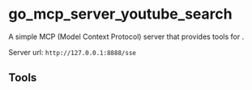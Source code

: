# go_mcp_server_youtube_search

A simple MCP (Model Context Protocol) server that provides tools for .

Server url: `http://127.0.0.1:8888/sse`

## Tools

